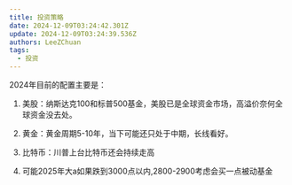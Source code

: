 ```yaml
---
title: 投资策略
date: 2024-12-09T03:24:42.301Z
update: 2024-12-09T03:24:39.536Z
authors: LeeZChuan
tags:
  - 投资
---
```


2024年目前的配置主要是：

1. 美股：纳斯达克100和标普500基金，美股已是全球资金市场，高溢价奈何全球资金没去处。

2. 黄金：黄金周期5-10年，当下可能还只处于中期，长线看好。

3. 比特币：川普上台比特币还会持续走高

4. 可能2025年大a如果跌到3000点以内,2800-2900考虑会买一点被动基金
